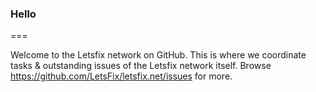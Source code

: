 ### Hello
===

Welcome to the Letsfix network on GitHub. This is where we coordinate tasks & outstanding issues of the Letsfix network itself. Browse https://github.com/LetsFix/letsfix.net/issues for more.

